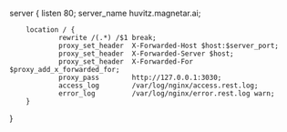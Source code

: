 server {
        listen  80;
        server_name huvitz.magnetar.ai;

        location / {
                rewrite /(.*) /$1 break;
                proxy_set_header  X-Forwarded-Host $host:$server_port;
                proxy_set_header  X-Forwarded-Server $host;
                proxy_set_header  X-Forwarded-For $proxy_add_x_forwarded_for;
                proxy_pass        http://127.0.0.1:3030;
                access_log        /var/log/nginx/access.rest.log;
                error_log         /var/log/nginx/error.rest.log warn;
        }
}
